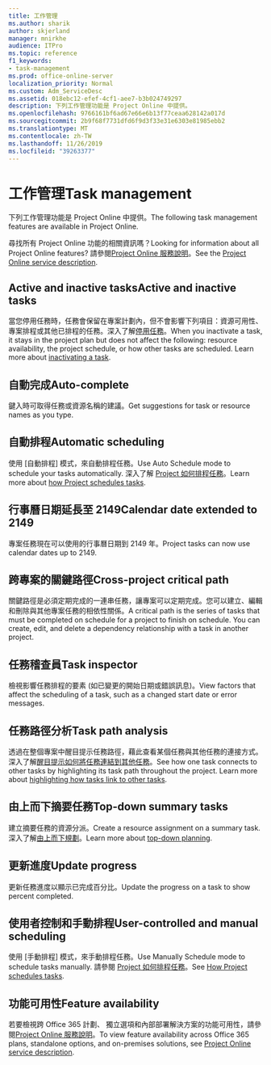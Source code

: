 ```yaml
---
title: 工作管理
ms.author: sharik
author: skjerland
manager: mnirkhe
audience: ITPro
ms.topic: reference
f1_keywords:
- task-management
ms.prod: office-online-server
localization_priority: Normal
ms.custom: Adm_ServiceDesc
ms.assetid: 018ebc12-efef-4cf1-aee7-b3b024749297
description: 下列工作管理功能是 Project Online 中提供。
ms.openlocfilehash: 9766161bf6ad67e66e6b13f77ceaa628142a017d
ms.sourcegitcommit: 2b9f68f7731dfd6f9d3f33e31e6303e81985ebb2
ms.translationtype: MT
ms.contentlocale: zh-TW
ms.lasthandoff: 11/26/2019
ms.locfileid: "39263377"
---
```

# <a name="task-management"></a><span data-ttu-id="85edb-103">工作管理</span><span class="sxs-lookup"><span data-stu-id="85edb-103">Task management</span></span>

<span data-ttu-id="85edb-104">下列工作管理功能是 Project Online 中提供。</span><span class="sxs-lookup"><span data-stu-id="85edb-104">The following task management features are available in Project Online.</span></span>
  
<span data-ttu-id="85edb-105">尋找所有 Project Online 功能的相關資訊嗎？</span><span class="sxs-lookup"><span data-stu-id="85edb-105">Looking for information about all Project Online features?</span></span> <span data-ttu-id="85edb-106">請參閱[Project Online 服務說明](project-online-service-description.md)。</span><span class="sxs-lookup"><span data-stu-id="85edb-106">See the [Project Online service description](project-online-service-description.md).</span></span>
  
## <a name="active-and-inactive-tasks"></a><span data-ttu-id="85edb-107">Active and inactive tasks</span><span class="sxs-lookup"><span data-stu-id="85edb-107">Active and inactive tasks</span></span>

<span data-ttu-id="85edb-p102">當您停用任務時，任務會保留在專案計劃內，但不會影響下列項目：資源可用性、專案排程或其他已排程的任務。深入了解[停用任務](https://go.microsoft.com/fwlink/p/?LinkId=271335)。</span><span class="sxs-lookup"><span data-stu-id="85edb-p102">When you inactivate a task, it stays in the project plan but does not affect the following: resource availability, the project schedule, or how other tasks are scheduled. Learn more about [inactivating a task](https://go.microsoft.com/fwlink/p/?LinkId=271335).</span></span>
  
## <a name="auto-complete"></a><span data-ttu-id="85edb-110">自動完成</span><span class="sxs-lookup"><span data-stu-id="85edb-110">Auto-complete</span></span>

<span data-ttu-id="85edb-111">鍵入時可取得任務或資源名稱的建議。</span><span class="sxs-lookup"><span data-stu-id="85edb-111">Get suggestions for task or resource names as you type.</span></span> 
  
## <a name="automatic-scheduling"></a><span data-ttu-id="85edb-112">自動排程</span><span class="sxs-lookup"><span data-stu-id="85edb-112">Automatic scheduling</span></span>

<span data-ttu-id="85edb-113">使用 [自動排程] 模式，來自動排程任務。</span><span class="sxs-lookup"><span data-stu-id="85edb-113">Use Auto Schedule mode to schedule your tasks automatically.</span></span> <span data-ttu-id="85edb-114">深入了解 [Project 如何排程任務](https://go.microsoft.com/fwlink/p/?LinkId=271331)。</span><span class="sxs-lookup"><span data-stu-id="85edb-114">Learn more about [how Project schedules tasks](https://go.microsoft.com/fwlink/p/?LinkId=271331).</span></span> 
  
## <a name="calendar-date-extended-to-2149"></a><span data-ttu-id="85edb-115">行事曆日期延長至 2149</span><span class="sxs-lookup"><span data-stu-id="85edb-115">Calendar date extended to 2149</span></span>

<span data-ttu-id="85edb-116">專案任務現在可以使用的行事曆日期到 2149 年。</span><span class="sxs-lookup"><span data-stu-id="85edb-116">Project tasks can now use calendar dates up to 2149.</span></span> 
  
## <a name="cross-project-critical-path"></a><span data-ttu-id="85edb-117">跨專案的關鍵路徑</span><span class="sxs-lookup"><span data-stu-id="85edb-117">Cross-project critical path</span></span>

<span data-ttu-id="85edb-p104">關鍵路徑是必須定期完成的一連串任務，讓專案可以定期完成。您可以建立、編輯和刪除與其他專案任務的相依性關係。</span><span class="sxs-lookup"><span data-stu-id="85edb-p104">A critical path is the series of tasks that must be completed on schedule for a project to finish on schedule. You can create, edit, and delete a dependency relationship with a task in another project.</span></span> 
  
## <a name="task-inspector"></a><span data-ttu-id="85edb-120">任務稽查員</span><span class="sxs-lookup"><span data-stu-id="85edb-120">Task inspector</span></span>

<span data-ttu-id="85edb-121">檢視影響任務排程的要素 (如已變更的開始日期或錯誤訊息)。</span><span class="sxs-lookup"><span data-stu-id="85edb-121">View factors that affect the scheduling of a task, such as a changed start date or error messages.</span></span>
  
## <a name="task-path-analysis"></a><span data-ttu-id="85edb-122">任務路徑分析</span><span class="sxs-lookup"><span data-stu-id="85edb-122">Task path analysis</span></span>

<span data-ttu-id="85edb-p105">透過在整個專案中醒目提示任務路徑，藉此查看某個任務與其他任務的連接方式。深入了解[醒目提示如何將任務連結到其他任務](https://go.microsoft.com/fwlink/p/?LinkId=271345)。</span><span class="sxs-lookup"><span data-stu-id="85edb-p105">See how one task connects to other tasks by highlighting its task path throughout the project. Learn more about [highlighting how tasks link to other tasks](https://go.microsoft.com/fwlink/p/?LinkId=271345).</span></span>
  
## <a name="top-down-summary-tasks"></a><span data-ttu-id="85edb-125">由上而下摘要任務</span><span class="sxs-lookup"><span data-stu-id="85edb-125">Top-down summary tasks</span></span>

<span data-ttu-id="85edb-126">建立摘要任務的資源分派。</span><span class="sxs-lookup"><span data-stu-id="85edb-126">Create a resource assignment on a summary task.</span></span> <span data-ttu-id="85edb-127">深入了解[由上而下規劃](https://go.microsoft.com/fwlink/p/?LinkId=271333)。</span><span class="sxs-lookup"><span data-stu-id="85edb-127">Learn more about [top-down planning](https://go.microsoft.com/fwlink/p/?LinkId=271333).</span></span>
  
## <a name="update-progress"></a><span data-ttu-id="85edb-128">更新進度</span><span class="sxs-lookup"><span data-stu-id="85edb-128">Update progress</span></span>

<span data-ttu-id="85edb-129">更新任務進度以顯示已完成百分比。</span><span class="sxs-lookup"><span data-stu-id="85edb-129">Update the progress on a task to show percent completed.</span></span>
  
## <a name="user-controlled-and-manual-scheduling"></a><span data-ttu-id="85edb-130">使用者控制和手動排程</span><span class="sxs-lookup"><span data-stu-id="85edb-130">User-controlled and manual scheduling</span></span>

<span data-ttu-id="85edb-131">使用 [手動排程] 模式，來手動排程任務。</span><span class="sxs-lookup"><span data-stu-id="85edb-131">Use Manually Schedule mode to schedule tasks manually.</span></span> <span data-ttu-id="85edb-132">請參閱 [Project 如何排程任務](https://go.microsoft.com/fwlink/p/?LinkId=271331)。</span><span class="sxs-lookup"><span data-stu-id="85edb-132">See [How Project schedules tasks](https://go.microsoft.com/fwlink/p/?LinkId=271331).</span></span>
  
## <a name="feature-availability"></a><span data-ttu-id="85edb-133">功能可用性</span><span class="sxs-lookup"><span data-stu-id="85edb-133">Feature availability</span></span>

<span data-ttu-id="85edb-134">若要檢視跨 Office 365 計劃、 獨立選項和內部部署解決方案的功能可用性，請參閱[Project Online 服務說明](project-online-service-description.md)。</span><span class="sxs-lookup"><span data-stu-id="85edb-134">To view feature availability across Office 365 plans, standalone options, and on-premises solutions, see [Project Online service description](project-online-service-description.md).</span></span>
  